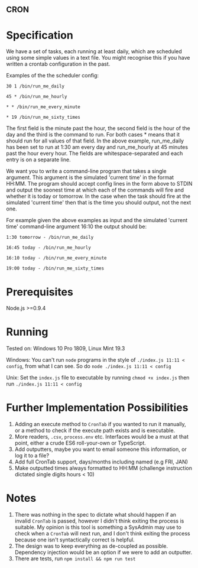 ## CRON

# Specification

We have a set of tasks, each running at least daily, which are scheduled using some simple
values in a text file. You might recognise this if you have written a crontab configuration in the
past.

Examples of the the scheduler config:

`30 1 /bin/run_me_daily`

`45 * /bin/run_me_hourly`

`* * /bin/run_me_every_minute`

`* 19 /bin/run_me_sixty_times`

The first field is the minute past the hour, the second field is the hour of the day and the third is
the command to run. For both cases * means that it should run for all values of that field. In the
above example, run_me_daily has been set to run at 1:30 am every day and run_me_hourly at
45 minutes past the hour every hour. The fields are whitespace-separated and each entry is on
a separate line.

We want you to write a command-line program that takes a single argument. This argument is
the simulated 'current time' in the format HH:MM. The program should accept config lines in the
form above to STDIN and output the soonest time at which each of the commands will fire and
whether it is today or tomorrow. In the case when the task should fire at the simulated 'current
time' then that is the time you should output, not the next one.

For example given the above examples as input and the simulated 'current time' command-line
argument 16:10 the output should be:

`1:30 tomorrow - /bin/run_me_daily`

`16:45 today - /bin/run_me_hourly`

`16:10 today - /bin/run_me_every_minute`

`19:00 today - /bin/run_me_sixty_times`

# Prerequisites

Node.js >=0.9.4

# Running

Tested on: Windows 10 Pro 1809, Linux Mint 19.3

Windows: You can't run `node` programs in the style of `./index.js 11:11 < config`, from what I can see. So do `node ./index.js 11:11 < config`

Unix: Set the `index.js` file to executable by running `chmod +x index.js` then run `./index.js 11:11 < config`

# Further Implementation Possibilities

1. Adding an execute method to `CronTab` if you wanted to run it manually, or a method to check if the execute path exists and is executable.
2. More readers, `.csv`, `process.env` etc. Interfaces would be a must at that point, either a crude ES6 roll-your-own or TypeScript.
3. Add outputters, maybe you want to email someone this information, or log it to a file?
4. Add full CronTab support, days/months including named (e.g FRI, JAN)
5. Make outputted times always formatted to HH:MM (challenge instruction dictated single digits hours < 10)

# Notes

1. There was nothing in the spec to dictate what should happen if an invalid `CronTab` is passed, however I didn't think exiting the process is suitable. My opinion is this tool is something a SysAdmin may use to check when a `CronTab` will next run, and I don't think exiting the process because one isn't syntactically correct is helpful.
2. The design was to keep everything as de-coupled as possible. Dependency injection would be an option if we were to add an outputter.
3. There are tests, run `npm install && npm run test`
